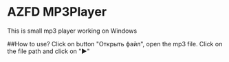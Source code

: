 # AZFD MP3Player
 This is small mp3 player working on Windows

##How to use?
Click on button "Открыть файл", open the mp3 file. Click on the file path and click on "▶"
